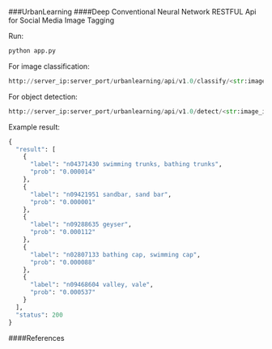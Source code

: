###UrbanLearning
####Deep Conventional Neural Network RESTFUL Api for Social Media Image Tagging 

Run:

```python
python app.py
```

For image classification:

```python
http://server_ip:server_port/urbanlearning/api/v1.0/classify/<str:image_id>
```

For object detection:

```python
http://server_ip:server_port/urbanlearning/api/v1.0/detect/<str:image_id>
```

Example result:

```python
{
  "result": [
    {
      "label": "n04371430 swimming trunks, bathing trunks", 
      "prob": "0.000014"
    }, 
    {
      "label": "n09421951 sandbar, sand bar", 
      "prob": "0.000001"
    }, 
    {
      "label": "n09288635 geyser", 
      "prob": "0.000112"
    }, 
    {
      "label": "n02807133 bathing cap, swimming cap", 
      "prob": "0.000088"
    }, 
    {
      "label": "n09468604 valley, vale", 
      "prob": "0.000537"
    }
  ], 
  "status": 200
}
```

####References


